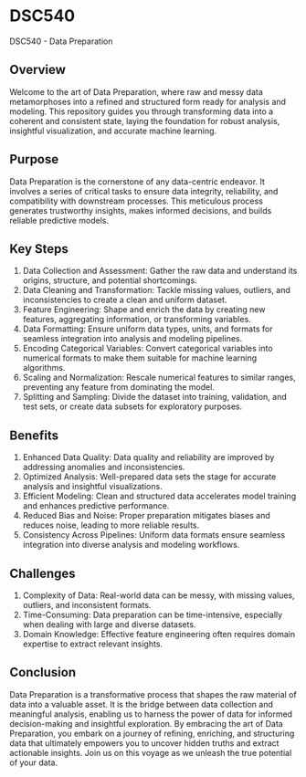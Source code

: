 # DSC540
DSC540 - Data Preparation

## Overview
Welcome to the art of Data Preparation, where raw and messy data metamorphoses into a refined and structured form ready for analysis and modeling. This repository guides you through transforming data into a coherent and consistent state, laying the foundation for robust analysis, insightful visualization, and accurate machine learning.

## Purpose
Data Preparation is the cornerstone of any data-centric endeavor. It involves a series of critical tasks to ensure data integrity, reliability, and compatibility with downstream processes. This meticulous process generates trustworthy insights, makes informed decisions, and builds reliable predictive models.

## Key Steps
1. Data Collection and Assessment: Gather the raw data and understand its origins, structure, and potential shortcomings.
2. Data Cleaning and Transformation: Tackle missing values, outliers, and inconsistencies to create a clean and uniform dataset.
3. Feature Engineering: Shape and enrich the data by creating new features, aggregating information, or transforming variables.
4. Data Formatting: Ensure uniform data types, units, and formats for seamless integration into analysis and modeling pipelines.
5. Encoding Categorical Variables: Convert categorical variables into numerical formats to make them suitable for machine learning algorithms.
6. Scaling and Normalization: Rescale numerical features to similar ranges, preventing any feature from dominating the model.
7. Splitting and Sampling: Divide the dataset into training, validation, and test sets, or create data subsets for exploratory purposes.

## Benefits
1. Enhanced Data Quality: Data quality and reliability are improved by addressing anomalies and inconsistencies.
2. Optimized Analysis: Well-prepared data sets the stage for accurate analysis and insightful visualizations.
3. Efficient Modeling: Clean and structured data accelerates model training and enhances predictive performance.
4. Reduced Bias and Noise: Proper preparation mitigates biases and reduces noise, leading to more reliable results.
5. Consistency Across Pipelines: Uniform data formats ensure seamless integration into diverse analysis and modeling workflows.

## Challenges
1. Complexity of Data: Real-world data can be messy, with missing values, outliers, and inconsistent formats.
2. Time-Consuming: Data preparation can be time-intensive, especially when dealing with large and diverse datasets.
3. Domain Knowledge: Effective feature engineering often requires domain expertise to extract relevant insights.

## Conclusion
Data Preparation is a transformative process that shapes the raw material of data into a valuable asset. It is the bridge between data collection and meaningful analysis, enabling us to harness the power of data for informed decision-making and insightful exploration. By embracing the art of Data Preparation, you embark on a journey of refining, enriching, and structuring data that ultimately empowers you to uncover hidden truths and extract actionable insights. Join us on this voyage as we unleash the true potential of your data.
